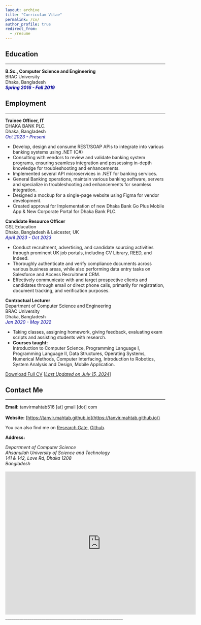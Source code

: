 ```yaml
---
layout: archive
title: "Curriculam Vitae"
permalink: /cv/
author_profile: true
redirect_from:
  - /resume
---
```


## Education 
-------------
<b>B.Sc., Computer Science and Engineering</b><br />
BRAC University<br />
Dhaka, Bangladesh<br />
<i style='color:#000099;'>**Spring 2016 - Fall 2019**</i>

## Employment 
-------------

<b>Trainee Officer, IT</b><br />
DHAKA BANK PLC.<br />
Dhaka, Bangladesh<br />
<i style='color:#000099;'>Oct 2023 - Present</i><br/>
<ul>
  <li>Develop, design and consume REST/SOAP APIs to integrate into various banking systems using .NET (C#)</li>
  <li>Consulting with vendors to review and validate banking system programs, ensuring seamless integration and possessing in-depth knowledge for troubleshooting and enhancements.</li>
  <li>Implemented several API microservices in .NET for banking services.</li>
  <li>General Banking operations, maintain various banking software, servers and specialize in troubleshooting and enhancements for seamless integration.</li>
  <li>Designed a mockup for a single-page website using Figma for vendor development.</li>
  <li>Created approval for Implementation of new Dhaka Bank Go Plus Mobile App & New Corporate Portal for Dhaka Bank PLC.</li>
</ul>

<b>Candidate Resource Officer</b><br />
GSL Education<br />
Dhaka, Bangladesh & Leicester, UK<br />
<i style='color:#000099;'>April 2023 - Oct 2023</i><br/>
<ul>
  <li>Conduct recruitment, advertising, and candidate sourcing activities through prominent UK job portals, including CV Library, REED, and Indeed.</li>
  <li>Thoroughly authenticate and verify compliance documents across various business areas, while also performing data entry tasks on Salesforce and Access Recruitment CRM.</li>
  <li>Effectively communicate with and target prospective clients and candidates through email or direct phone calls, primarily for registration, document tracking, and verification purposes.</li>
</ul>

<b>Contractual Lecturer</b><br />
Department of Computer Science and Engineering<br />
BRAC University<br />
Dhaka, Bangladesh<br />
<i style='color:#000099;'>Jan 2020 - May 2022</i><br/>
<ul>
  <li>Taking classes, assigning homework, giving feedback, evaluating exam scripts and assisting students with research.</li>
  <li><b>Courses taught:</b><br />
    Introduction to Computer Science, Programming Language I, Programming Language II, Data Structures, Operating Systems, Numerical Methods, Computer Interfacing, Introduction to Robotics, System Analysis and Design, Mobile Application.
  </li>
</ul>



[Download Full CV](https://tanvir.mahtab.github.io/files/TanvirMahtabCV.pdf) [<ins>*Last Updated on July 15, 2024*</ins>]

## Contact Me
-------------

**Email:** tanvirmahtab516 [at] gmail [dot] com <br /> 
 <br /> 
**Website:** [https://tanvir.mahtab.github.io](https://tanvir.mahtab.github.io/) <br />

You can also find me on [Research Gate](https://www.researchgate.net/profile/Mohammad-Mahtab-2), [Github](https://github.com/Tanvir69).


**Address:**
<address>
Department of Computer Science <br /> 
Ahsanullah University of Science and Technology<br /> 
141 & 142, Love Rd, Dhaka 1208 <br />
Bangladesh <br /> 
</address> 
<br /> 
<iframe src="https://www.google.com/maps/embed?pb=!1m18!1m12!1m3!1d29211.984706994335!2d90.3892496426291!3d23.765271285386756!2m3!1f0!2f0!3f0!3m2!1i1024!2i768!4f13.1!3m3!1m2!1s0x3755c77decb5f845%3A0xc2eadd2f3b867792!2sAhsanullah%20University%20of%20Science%20and%20Technology!5e0!3m2!1sen!2sbd!4v1657228241461!5m2!1sen!2sbd" width="600" height="450" style="border:0;" allowfullscreen="" loading="lazy"></iframe> __________________________________________________________
